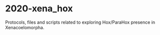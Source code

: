# 2020-xena_hox
Protocols, files and scripts related to exploring Hox/ParaHox presence in Xenacoelomorpha.
